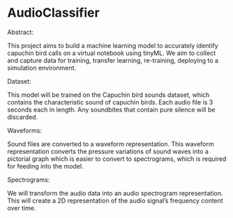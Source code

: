 ﻿# AudioClassifier
Abstract:

This project aims to build a machine learning model to accurately identify capuchin bird calls on a virtual notebook using tinyML. We aim to collect and capture data for training, transfer learning, re-training, deploying to a simulation environment.

Dataset:

This model will be trained on the Capuchin bird sounds dataset, which contains the characteristic sound of capuchin birds. Each audio file is 3 seconds each in length. Any soundbites that contain pure silence will be discarded.

Waveforms:

Sound files are converted to a waveform representation. This waveform representation converts the pressure variations of sound waves into a pictorial graph which is easier to convert to spectrograms, which is required for feeding into the model.

Spectrograms:

We will transform the audio data into an audio spectrogram representation. This will create a 2D representation of the audio signal’s frequency content over time.

